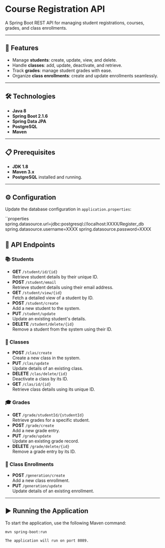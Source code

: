 # Course Registration API

A Spring Boot REST API for managing student registrations, courses, grades, and class enrollments.

---

## 🚀 Features
- Manage **students**: create, update, view, and delete.
- Handle **classes**: add, update, deactivate, and retrieve.
- Track **grades**: manage student grades with ease.
- Organize **class enrollments**: create and update enrollments seamlessly.

---

## 🛠️ Technologies
- **Java 8**
- **Spring Boot 2.1.6**
- **Spring Data JPA**
- **PostgreSQL**
- **Maven**

---

## 📋 Prerequisites
- **JDK 1.8**
- **Maven 3.x**
- **PostgreSQL** installed and running.

---

## ⚙️ Configuration

Update the database configuration in `application.properties`:

``properties
spring.datasource.url=jdbc:postgresql://localhost:XXXX/Register_db
spring.datasource.username=XXXX
spring.datasource.password=XXXX

## 📂 API Endpoints

### 📚 Students
- **GET** `/student/id/{id}`  
  Retrieve student details by their unique ID.  
- **POST** `/student/email`  
  Retrieve student details using their email address.  
- **GET** `/student/view/{id}`  
  Fetch a detailed view of a student by ID.  
- **POST** `/student/create`  
  Add a new student to the system.  
- **PUT** `/student/update`  
  Update an existing student's details.  
- **DELETE** `/student/delete/{id}`  
  Remove a student from the system using their ID.  

### 🏫 Classes
- **POST** `/clas/create`  
  Create a new class in the system.  
- **PUT** `/clas/update`  
  Update details of an existing class.  
- **DELETE** `/clas/delete/{id}`  
  Deactivate a class by its ID.  
- **GET** `/clas/id/{id}`  
  Retrieve class details using its unique ID.  

### 🎓 Grades
- **GET** `/grade/studentId/{studentId}`  
  Retrieve grades for a specific student.  
- **POST** `/grade/create`  
  Add a new grade entry.  
- **PUT** `/grade/update`  
  Update an existing grade record.  
- **DELETE** `/grade/delete/{id}`  
  Remove a grade entry by its ID.  

### 👥 Class Enrollments
- **POST** `/generation/create`  
  Add a new class enrollment.  
- **PUT** `/generation/update`  
  Update details of an existing enrollment.  

---

## ▶️ Running the Application

To start the application, use the following Maven command:  

```bash
mvn spring-boot:run

The application will run on port 8089.
